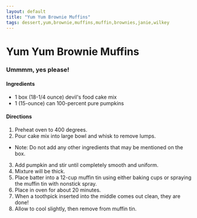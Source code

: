 ```yaml
---
layout: default
title: "Yum Yum Brownie Muffins"
tags: dessert,yum,brownie,muffins,muffin,brownies,janie,wilkey
---
```

# Yum Yum Brownie Muffins

### Ummmm, yes please!

#### Ingredients
- 1 box (18-1/4 ounce) devil's food cake mix
- 1 (15-ounce) can 100-percent pure pumpkins

#### Directions
1. Preheat oven to 400 degrees.
2. Pour cake mix into large bowl and whisk to remove lumps. 
  * Note: Do not add any other ingredients that may be mentioned on the box.
3. Add pumpkin and stir until completely smooth and uniform. 
4. Mixture will be thick.
5. Place batter into a 12-cup muffin tin using either baking cups or spraying the muffin tin with nonstick spray. 
6. Place in oven for about 20 minutes. 
7. When a toothpick inserted into the middle comes out clean, they are done! 
8. Allow to cool slightly, then remove from muffin tin.
